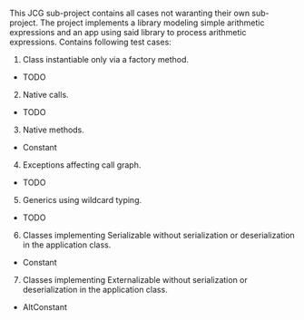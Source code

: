 This JCG sub-project contains all cases not waranting their own sub-project. The project implements a library modeling simple arithmetic expressions and an app using said library to process arithmetic expressions. 
Contains following test cases:  

1. Class instantiable only via a factory method.  
  - TODO  
2. Native calls.  
  - TODO  
3. Native methods.  
  - Constant  
4. Exceptions affecting call graph.  
  - TODO  
5. Generics using wildcard typing.  
  - TODO  
6. Classes implementing Serializable without serialization or deserialization in the application class.  
  - Constant   
7. Classes implementing Externalizable without serialization or deserialization in the application class.  
  - AltConstant  